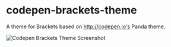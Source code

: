 # codepen-brackets-theme
A theme for Brackets based on http://codepen.io's Panda theme.

![Codepen Brackets Theme Screenshot](https://raw.githubusercontent.com/trvswgnr/codepen-brackets-panda-theme/screenshot.PNG "Codepen Brackets Theme Screenshot")
